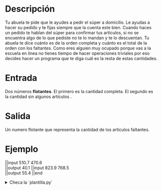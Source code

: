 # Descripción

Tu abuela te pide que le ayudes a pedir el súper a domicilio. Le ayudas a hacer su pedido y te fijas siempre que la cuenta este bien. Cuando haces un pedido te hablan del súper para confirmar tus artículos, si no se encuentra algo de lo que pediste no te lo mandan y te lo descuentan. Tu abuela te dice cuánto es de la orden completa y cuánto es el total de la orden con los faltantes. Como eres alguien muy ocupado porque vas a la escuela en línea no tienes tiempo de hacer operaciones triviales por eso decides hacer un programa que te diga cuál es la resta de estas cantidades. 

# Entrada

Dos números **flotantes**. El primero es la cantidad completa. El segundo es la cantidad sin algunos artículos .

# Salida

Un numero flotante que representa la cantidad de los artículos faltantes.

# Ejemplo

||input
510.7
470.6         
||output
40.1 
||input
823.9
768.5         
||output
55.4
||end

<details><summary>Checa la `plantilla.py`</summary>

{{plantilla.py}}

</details>
